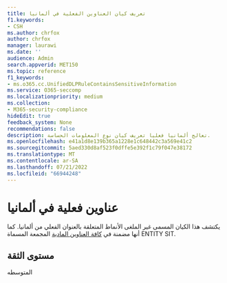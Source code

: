 ```yaml
---
title: تعريف كيان العناوين الفعلية في ألمانيا
f1.keywords:
- CSH
ms.author: chrfox
author: chrfox
manager: laurawi
ms.date: ''
audience: Admin
search.appverid: MET150
ms.topic: reference
f1_keywords:
- ms.o365.cc.UnifiedDLPRuleContainsSensitiveInformation
ms.service: O365-seccomp
ms.localizationpriority: medium
ms.collection:
- M365-security-compliance
hideEdit: true
feedback_system: None
recommendations: false
description: تعالج ألمانيا فعليا تعريف كيان نوع المعلومات الحساسة.
ms.openlocfilehash: e41a1d8e139b365a1228e1c648442c3a569e41c2
ms.sourcegitcommit: 5aed330d8af523f0dffe5e392f1c79f047e38172
ms.translationtype: MT
ms.contentlocale: ar-SA
ms.lasthandoff: 07/21/2022
ms.locfileid: "66944248"
---
```

# <a name="germany-physical-addresses"></a>عناوين فعلية في ألمانيا

يكتشف هذا الكيان المسمى غير الملغى الأنماط المتعلقة بالعنوان الفعلي من ألمانيا. كما أنها مضمنة في [كافة العناوين المادية](sit-defn-all-physical-addresses.md) المجمعة المسماة ENTITY SIT.

## <a name="confidence-level"></a>مستوى الثقة

المتوسطه